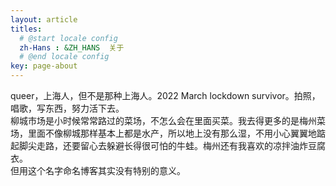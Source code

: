 ```yaml
---
layout: article
titles:
  # @start locale config
  zh-Hans : &ZH_HANS  关于
  # @end locale config
key: page-about
---
```


queer，上海人，但不是那种上海人。2022 March lockdown survivor。拍照，唱歌，写东西，努力活下去。  
柳城市场是小时候常常路过的菜场，不怎么会在里面买菜。我去得更多的是梅州菜场，里面不像柳城那样基本上都是水产，所以地上没有那么湿，不用小心翼翼地踮起脚尖走路，还要留心去躲避长得很可怕的牛蛙。梅州还有我喜欢的凉拌油炸豆腐衣。  
但用这个名字命名博客其实没有特别的意义。  
